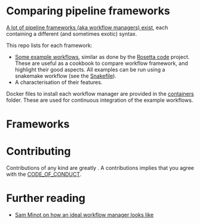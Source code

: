 
# Comparing pipeline frameworks

[A lot of pipeline frameworks (aka workflow managers)
exist](https://github.com/pditommaso/awesome-pipeline), each containing
a different (and sometimes exotic) syntax.

This repo lists for each framework:

  - [Some example workflows](/examples), similar as done by the [Rosetta
    code](http://www.rosettacode.org/wiki/Rosetta_Code) project. These
    are useful as a cookbook to compare workflow framework, and
    highlight their good aspects. All examples can be run using a
    snakemake workflow (see the [Snakefile](Snakefile)).
  - A characterisation of their features.

Docker files to install each workflow manager are provided in the
[containers](containers) folder. These are used for continuous
integration of the example workflows.

# Frameworks

# Contributing

Contributions of any kind are greatly . A contributions implies that you
agree with the [CODE\_OF\_CONDUCT](CODE_OF_CONDUCT.md).

# Further reading

  - [Sam Minot on how an ideal workflow manager looks
    like](https://www.minot.bio/home/2018/9/22/the-rise-of-the-machines-workflow-managers-for-bioinformatics)
